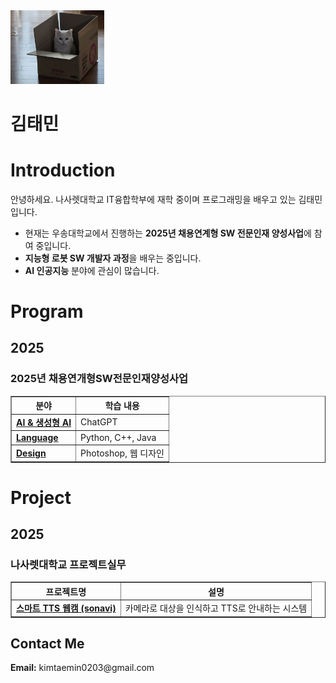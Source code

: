 <img src="https://github.com/gomtam/snow/blob/main/KakaoTalk_20250314_110758253_09.jpg" width="150">

<h1>김태민</h1>

<h1>Introduction</h1>
<p>안녕하세요. 나사렛대학교 IT융합학부에 재학 중이며 프로그래밍을 배우고 있는 김태민입니다.</p>

<ul>
    <li>현재는 우송대학교에서 진행하는 <b>2025년 채용연계형 SW 전문인재 양성사업</b>에 참여 중입니다.</li>
    <li><b>지능형 로봇 SW 개발자 과정</b>을 배우는 중입니다.</li>
    <li><b>AI 인공지능</b> 분야에 관심이 많습니다.</li>
</ul>

<h1>Program</h1>
<h2>2025</h2>
<h3>2025년 채용연개형SW전문인재양성사업</h3>

<table border="1">
    <tr>
        <th>분야</th>
        <th>학습 내용</th>
    </tr>
    <tr>
        <td><b><a href="https://github.com/gomtam/2025_SW_Program_AI">AI & 생성형 AI</a></b></td>
        <td>ChatGPT</td>
    </tr>
    <tr>
        <td><b><a href="https://github.com/gomtam/2025_SW_Program_Code-Language">Language</a></b></td>
        <td>Python, C++, Java</td>
    </tr>
    <tr>
        <td><b><a href="https://github.com/gomtam/2025_SW_Program_Design">Design</a></b></td>
        <td>Photoshop, 웹 디자인</td>
    </tr>
</table>

<h1>Project</h1>
<h2>2025</h2>
<h3>나사렛대학교 프로젝트실무</h3>
<table border="1">
    <tr>
        <th>프로젝트명</th>
        <th>설명</th>
    </tr>
    <tr>
        <td><b><a href="https://github.com/gomtam/sonavi-pj">스마트 TTS 웹캠 (sonavi)</a></b></td>
        <td>카메라로 대상을 인식하고 TTS로 안내하는 시스템</td>
    </tr>
</table>

<h2>Contact Me</h2>
<p><b>Email:</b> kimtaemin0203@gmail.com</p>

